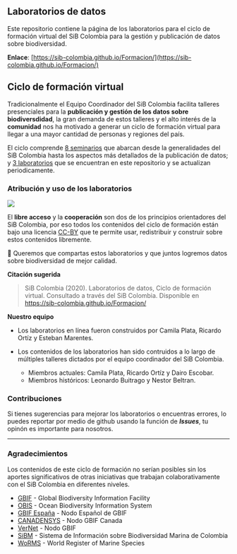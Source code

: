 ## Laboratorios de datos

Este repositorio contiene la página de los laboratorios para el ciclo de formación virtual del SiB Colombia para  la gestión y publicación de datos sobre biodiversidad.

**Enlace**: [https://sib-colombia.github.io/Formacion/](https://sib-colombia.github.io/Formacion/)

## Ciclo de formación virtual

Tradicionalmente el Equipo Coordinador del SiB Colombia  facilita talleres presenciales para la **publicación y gestión de los datos sobre biodiversdidad**, la gran demanda de estos talleres y el alto interés de la **comunidad** nos ha motivado a generar un ciclo de formación virtual para llegar a una mayor cantidad de personas y regiones del país.  

El ciclo comprende [8 seminarios](https://www.youtube.com/watch?v=_f4gGfIBN3U&list=PL_KzX3Rxxwb0ON-iZSZMI2fOF_xaSir8l) que abarcan desde la generalidades del SiB Colombia hasta los aspectos más detallados de la publicación de datos; y [3 laboratorios](https://sib-colombia.github.io/Formacion/) que se encuentran en este repositorio y se actualizan periodicamente.


### Atribución y uso de los laboratorios

![](https://licensebuttons.net/l/by/3.0/88x31.png)

El **libre acceso** y la **cooperación** son dos de los principios orientadores del SiB Colombia, por eso todos los contenidos del ciclo de formación están bajo una licencia [CC-BY](https://creativecommons.org/licenses/by/4.0/) que te permite usar, redistribuir y construir sobre estos contenidos libremente.

:open_hands: Queremos que compartas estos laboratorios y que juntos logremos datos sobre biodiversidad de mejor calidad.

**Citación sugerida**

> SiB Colombia (2020). Laboratorios de datos, Ciclo de formación virtual. Consultado a través del SiB Colombia. Disponible en https://sib-colombia.github.io/Formacion/
> 

**Nuestro equipo**
* Los laboratorios en línea fueron construidos por Camila Plata, Ricardo Ortíz y Esteban Marentes.

* Los contenidos de los laboratorios han sido contruidos a lo largo de múltiples talleres dictados por el equipo coordinador del SiB Colombia. 
  * Miembros actuales: Camila Plata, Ricardo Ortíz y Dairo Escobar.
  * Miembros históricos: Leonardo Buitrago y Nestor Beltran.

### Contribuciones

Si tienes sugerencias para mejorar los laboratorios o encuentras errores, lo puedes reportar por medio de github usando la función de _**Issues**_, tu opinón es importante para nosotros.


----
### Agradecimientos

Los contenidos de este ciclo de formación no serían posibles sin los aportes significativos de otras iniciativas que trabajan colaborativamente con el SiB Colombia en diferentes niveles.

* [GBIF](https://www.gbif.org/es/) - Global Biodiversity Information Facility
* [OBIS](https://obis.org/) - Ocean Biodiversity Information System
* [GBIF España](https://www.gbif.es/) - Nodo Español de GBIF 
* [CANADENSYS](https://www.canadensys.net/) - Nodo GBIF Canada
* [VerNet](http://vertnet.org/) - Nodo GBIF
* [SiBM](https://siam.invemar.org.co/sibm) - Sistema de Información sobre Biodiversidad Marina de Colombia
* [WoRMS](http://marinespecies.org/) - World Register of Marine Species  
